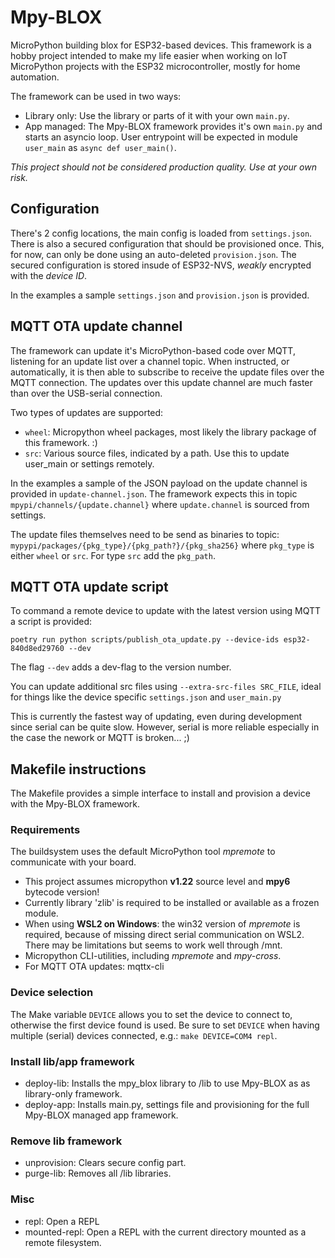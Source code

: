 # Mpy-BLOX
MicroPython building blox for ESP32-based devices.
This framework is a hobby project intended to make my life easier when working
on IoT MicroPython projects with the ESP32 microcontroller, mostly for home automation.

The framework can be used in two ways:
* Library only: Use the library or parts of it with your own `main.py`.
* App managed: The Mpy-BLOX framework provides it's own `main.py` and starts an asyncio loop.
User entrypoint will be expected in module `user_main` as `async def user_main()`.

*This project should not be considered production quality. Use at your own risk.*

## Configuration
There's 2 config locations, the main config is loaded from `settings.json`.
There is also a secured configuration that should be provisioned once.
This, for now, can only be done using an auto-deleted `provision.json`.
The secured configuration is stored insude of ESP32-NVS, *weakly* encrypted with the *device ID*.

In the examples a sample `settings.json` and `provision.json` is provided.

## MQTT OTA update channel
The framework can update it's MicroPython-based code over MQTT, listening for an update list over a channel topic.
When instructed, or automatically, it is then able to subscribe to receive the update files over the MQTT connection.
The updates over this update channel are much faster than over the USB-serial connection.

Two types of updates are supported:
* `wheel`: Micropython wheel packages, most likely the library package of this framework. :)
* `src`: Various source files, indicated by a path. Use this to update user_main or settings remotely.

In the examples a sample of the JSON payload on the update channel is provided in `update-channel.json`.
The framework expects this in topic `mpypi/channels/{update.channel}` where `update.channel` is sourced from settings.

The update files themselves need to be send as binaries to topic:
`mypypi/packages/{pkg_type}/{pkg_path?}/{pkg_sha256}` where `pkg_type` is either `wheel` or `src`.
For type `src` add the `pkg_path`.

## MQTT OTA update script
To command a remote device to update with the latest version using MQTT a script is provided:

`poetry run python scripts/publish_ota_update.py --device-ids esp32-840d8ed29760 --dev`

The flag `--dev` adds a dev-flag to the version number.

You can update additional src files using `--extra-src-files SRC_FILE`, ideal for things like
the device specific `settings.json` and `user_main.py`

This is currently the fastest way of updating, even during development since serial can be quite
slow. However, serial is more reliable especially in the case the nework or MQTT is broken... ;)

## Makefile instructions
The Makefile provides a simple interface to install and provision a device with the Mpy-BLOX framework.

### Requirements
The buildsystem uses the default MicroPython tool *mpremote* to communicate with your board.

* This project assumes micropython **v1.22** source level and **mpy6** bytecode version!
* Currently library 'zlib' is required to be installed or available as a frozen module.
* When using **WSL2 on Windows**: the win32 version of *mpremote* is required, because of 
missing direct serial communication on WSL2. There may be limitations but seems to work well through /mnt.
* Micropython CLI-utilities, including *mpremote* and *mpy-cross*.
* For MQTT OTA updates: mqttx-cli 

### Device selection
The Make variable `DEVICE` allows you to set the device to connect to, otherwise the first device found is used.
Be sure to set `DEVICE` when having multiple (serial) devices connected, e.g.: `make DEVICE=COM4 repl`.

### Install lib/app framework
* deploy-lib: Installs the mpy_blox library to /lib to use Mpy-BLOX as as library-only framework.
* deploy-app: Installs main.py, settings file and provisioning for the full Mpy-BLOX managed app framework.

### Remove lib framework
* unprovision: Clears secure config part.
* purge-lib: Removes all /lib libraries.

### Misc
* repl: Open a REPL
* mounted-repl: Open a REPL with the current directory mounted as a remote filesystem.
